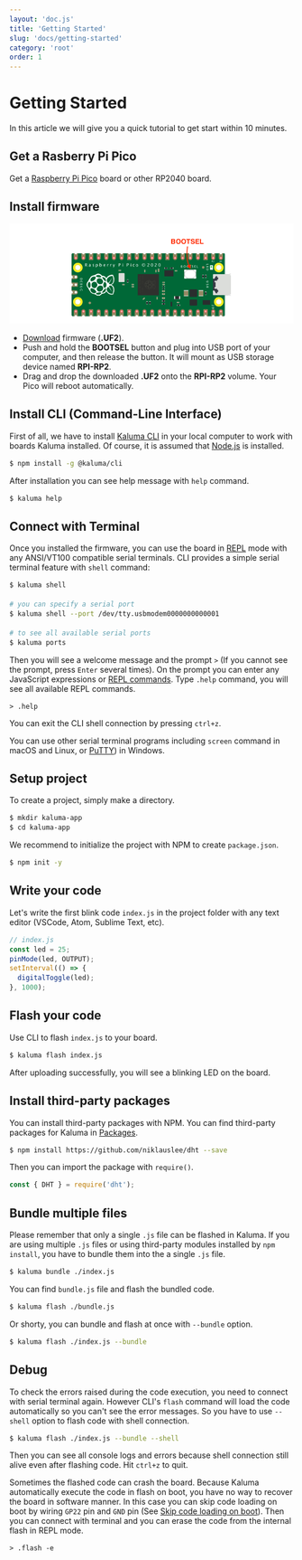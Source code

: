 ```yaml
---
layout: 'doc.js'
title: 'Getting Started'
slug: 'docs/getting-started'
category: 'root'
order: 1
---
```


# Getting Started

In this article we will give you a quick tutorial to get start within 10 minutes.

## Get a Rasberry Pi Pico

Get a [Raspberry Pi Pico](https://www.raspberrypi.org/products/raspberry-pi-pico/) board or other RP2040 board.

## Install firmware

![Pico](/images/pico-bootsel.png)

- [Download](/download) firmware (**.UF2**).
- Push and hold the **BOOTSEL** button and plug into USB port of your computer, and then release the button. It will mount as USB storage device named **RPI-RP2**.
- Drag and drop the downloaded **.UF2** onto the **RPI-RP2** volume. Your Pico will reboot automatically.

## Install CLI (Command-Line Interface)

First of all, we have to install [Kaluma CLI](https://github.com/kaluma-project/kaluma-cli) in your local computer to work with boards Kaluma installed. Of course, it is assumed that [Node.js](https://nodejs.org) is installed.

```bash
$ npm install -g @kaluma/cli
```

After installation you can see help message with `help` command.

```bash
$ kaluma help
```

## Connect with Terminal

Once you installed the firmware, you can use the board in [REPL](/docs/repl) mode with any ANSI/VT100 compatible serial terminals. CLI provides a simple serial terminal feature with `shell` command:

```bash
$ kaluma shell

# you can specify a serial port
$ kaluma shell --port /dev/tty.usbmodem0000000000001

# to see all available serial ports
$ kaluma ports
```

Then you will see a welcome message and the prompt `>` (If you cannot see the prompt, press `Enter` several times). On the prompt you can enter any JavaScript expressions or [REPL commands](/docs/repl). Type `.help` command, you will see all available REPL commands.

```plain
> .help
```

You can exit the CLI shell connection by pressing `ctrl+z`.

You can use other serial terminal programs including `screen` command in macOS and Linux, or [PuTTY](https://www.putty.org/)) in Windows.

## Setup project

To create a project, simply make a directory.

```bash
$ mkdir kaluma-app
$ cd kaluma-app
```

We recommend to initialize the project with NPM to create `package.json`.

```bash
$ npm init -y
```

## Write your code

Let's write the first blink code `index.js` in the project folder with any text editor (VSCode, Atom, Sublime Text, etc).

```js
// index.js
const led = 25;
pinMode(led, OUTPUT);
setInterval(() => {
  digitalToggle(led);
}, 1000);
```

## Flash your code

Use CLI to flash `index.js` to your board.

```bash
$ kaluma flash index.js
```

After uploading successfully, you will see a blinking LED on the board.

## Install third-party packages

You can install third-party packages with NPM. You can find third-party packages for Kaluma in [Packages](/packages).

```bash
$ npm install https://github.com/niklauslee/dht --save
```

Then you can import the package with `require()`.

```js
const { DHT } = require('dht');
```

## Bundle multiple files

Please remember that only a single `.js` file can be flashed in Kaluma. If you are using multiple `.js` files or using third-party modules installed by `npm install`, you have to bundle them into the a single `.js` file.

```bash
$ kaluma bundle ./index.js
```

You can find `bundle.js` file and flash the bundled code.

```bash
$ kaluma flash ./bundle.js
```

Or shorty, you can bundle and flash at once with `--bundle` option.

```bash
$ kaluma flash ./index.js --bundle
```

## Debug

To check the errors raised during the code execution, you need to connect with serial terminal again. However CLI's `flash` command will load the code automatically so you can't see the error messages. So you have to use `--shell` option to flash code with shell connection.

```bash
$ kaluma flash ./index.js --bundle --shell
```

Then you can see all console logs and errors because shell connection still alive even after flashing code. Hit `ctrl+z` to quit.

Sometimes the flashed code can crash the board. Because Kaluma automatically execute the code in flash on boot, you have no way to recover the board in software manner. In this case you can skip code loading on boot by wiring `GP22` pin and `GND` pin (See [Skip code loading on boot](/docs/boards/pico/#skip-code-loading-on-boot)). Then you can connect with terminal and you can erase the code from the internal flash in REPL mode.

```plain
> .flash -e
```
